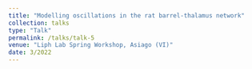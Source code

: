```yaml
---
title: "Modelling oscillations in the rat barrel-thalamus network"
collection: talks
type: "Talk"
permalink: /talks/talk-5
venue: "Liph Lab Spring Workshop, Asiago (VI)"
date: 3/2022
---
```

